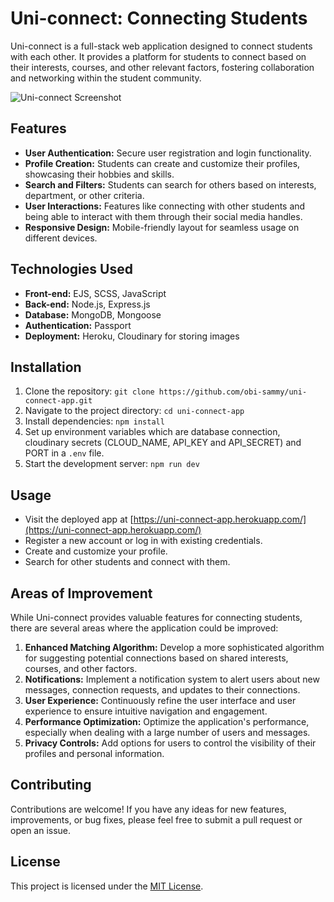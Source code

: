 # Uni-connect: Connecting Students

Uni-connect is a full-stack web application designed to connect students with each other. It provides a platform for students to connect based on their interests, courses, and other relevant factors, fostering collaboration and networking within the student community.

![Uni-connect Screenshot](screenshot.png) <!-- Replace with an actual screenshot of your app -->

## Features

- **User Authentication:** Secure user registration and login functionality.
- **Profile Creation:** Students can create and customize their profiles, showcasing their hobbies and skills.
- **Search and Filters:** Students can search for others based on interests, department, or other criteria.
- **User Interactions:** Features like connecting with other students and being able to interact with them through their social media handles.
- **Responsive Design:** Mobile-friendly layout for seamless usage on different devices.

## Technologies Used

- **Front-end:** EJS, SCSS, JavaScript
- **Back-end:** Node.js, Express.js
- **Database:** MongoDB, Mongoose
- **Authentication:** Passport
- **Deployment:** Heroku, Cloudinary for storing images

## Installation

1. Clone the repository: `git clone https://github.com/obi-sammy/uni-connect-app.git`
2. Navigate to the project directory: `cd uni-connect-app`
3. Install dependencies: `npm install`
4. Set up environment variables which are database connection, cloudinary secrets (CLOUD_NAME, API_KEY and API_SECRET) and PORT in a `.env` file.
5. Start the development server: `npm run dev`

## Usage

- Visit the deployed app at [https://uni-connect-app.herokuapp.com/](https://uni-connect-app.herokuapp.com/)
- Register a new account or log in with existing credentials.
- Create and customize your profile.
- Search for other students and connect with them.

## Areas of Improvement

While Uni-connect provides valuable features for connecting students, there are several areas where the application could be improved:

1. **Enhanced Matching Algorithm:** Develop a more sophisticated algorithm for suggesting potential connections based on shared interests, courses, and other factors.
2. **Notifications:** Implement a notification system to alert users about new messages, connection requests, and updates to their connections.
3. **User Experience:** Continuously refine the user interface and user experience to ensure intuitive navigation and engagement.
4. **Performance Optimization:** Optimize the application's performance, especially when dealing with a large number of users and messages.
5. **Privacy Controls:** Add options for users to control the visibility of their profiles and personal information.

## Contributing

Contributions are welcome! If you have any ideas for new features, improvements, or bug fixes, please feel free to submit a pull request or open an issue.

## License

This project is licensed under the [MIT License](LICENSE).
